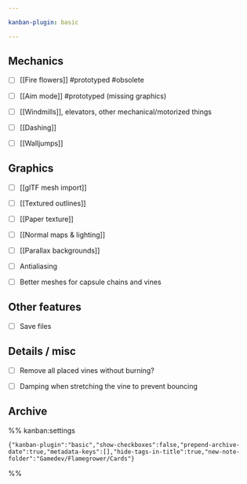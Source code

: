 ```yaml
---

kanban-plugin: basic

---
```


## Mechanics

- [ ] [[Fire flowers]] #prototyped #obsolete
- [ ] [[Aim mode]] #prototyped (missing graphics)
- [ ] [[Windmills]], elevators, other mechanical/motorized things
- [ ] [[Dashing]]
- [ ] [[Walljumps]]


## Graphics

- [ ] [[glTF mesh import]]
- [ ] [[Textured outlines]]
- [ ] [[Paper texture]]
- [ ] [[Normal maps & lighting]]
- [ ] [[Parallax backgrounds]]
- [ ] Antialiasing
- [ ] Better meshes for capsule chains and vines


## Other features

- [ ] Save files


## Details / misc

- [ ] Remove all placed vines without burning?
- [ ] Damping when stretching the vine to prevent bouncing


## Archive





%% kanban:settings
```
{"kanban-plugin":"basic","show-checkboxes":false,"prepend-archive-date":true,"metadata-keys":[],"hide-tags-in-title":true,"new-note-folder":"Gamedev/Flamegrower/Cards"}
```
%%